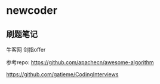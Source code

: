 # newcoder
## 刷题笔记

牛客网 
剑指offer

参考repo:
https://github.com/apachecn/awesome-algorithm

https://github.com/gatieme/CodingInterviews
